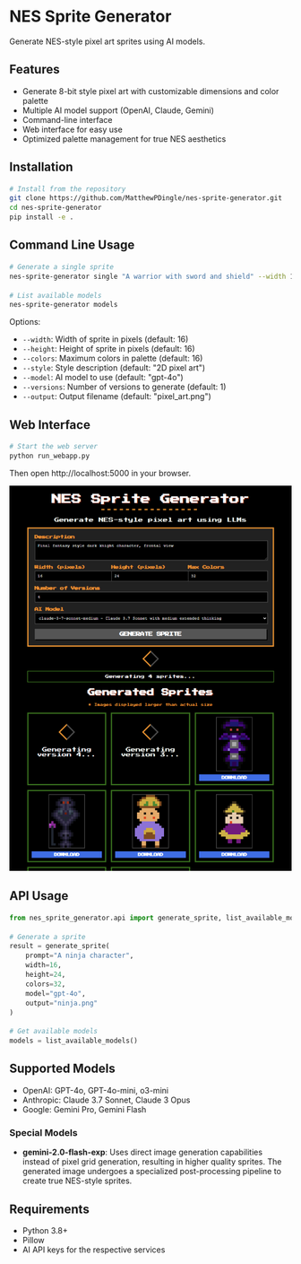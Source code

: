 # NES Sprite Generator

Generate NES-style pixel art sprites using AI models.

## Features

- Generate 8-bit style pixel art with customizable dimensions and color palette
- Multiple AI model support (OpenAI, Claude, Gemini)
- Command-line interface
- Web interface for easy use
- Optimized palette management for true NES aesthetics

## Installation

```bash
# Install from the repository
git clone https://github.com/MatthewPDingle/nes-sprite-generator.git
cd nes-sprite-generator
pip install -e .
```

## Command Line Usage

```bash
# Generate a single sprite
nes-sprite-generator single "A warrior with sword and shield" --width 16 --height 24 --colors 32 --model "claude-3-7-sonnet-low"

# List available models
nes-sprite-generator models
```

Options:
- `--width`: Width of sprite in pixels (default: 16)
- `--height`: Height of sprite in pixels (default: 16)
- `--colors`: Maximum colors in palette (default: 16)
- `--style`: Style description (default: "2D pixel art")
- `--model`: AI model to use (default: "gpt-4o")
- `--versions`: Number of versions to generate (default: 1)
- `--output`: Output filename (default: "pixel_art.png")

## Web Interface

```bash
# Start the web server
python run_webapp.py
```

Then open http://localhost:5000 in your browser.

![NES Sprite Generator Web Interface](nes-sprite-generator-screenshot.png)

## API Usage

```python
from nes_sprite_generator.api import generate_sprite, list_available_models

# Generate a sprite
result = generate_sprite(
    prompt="A ninja character", 
    width=16, 
    height=24, 
    colors=32, 
    model="gpt-4o",
    output="ninja.png"
)

# Get available models
models = list_available_models()
```

## Supported Models

- OpenAI: GPT-4o, GPT-4o-mini, o3-mini
- Anthropic: Claude 3.7 Sonnet, Claude 3 Opus
- Google: Gemini Pro, Gemini Flash

### Special Models

- **gemini-2.0-flash-exp**: Uses direct image generation capabilities instead of pixel grid generation, resulting in higher quality sprites. The generated image undergoes a specialized post-processing pipeline to create true NES-style sprites.

## Requirements

- Python 3.8+
- Pillow
- AI API keys for the respective services